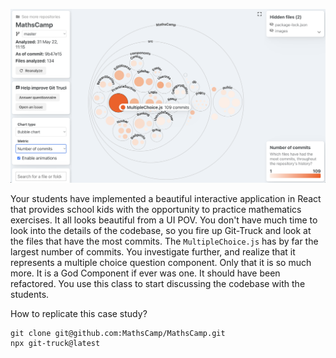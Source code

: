 ![](img/maths-camp.png)

Your students have implemented a beautiful interactive application in React that provides school kids with the opportunity to practice mathematics exercises. It all looks beautiful from a UI POV. You don't have much time to look into the details of the codebase, so you fire up Git-Truck and look at the files that have the most commits. The `MultipleChoice.js` has by far the largest number of commits. You investigate further, and realize that it represents a multiple choice question component. Only that it is so much more. It is a God Component if ever was one. It should have been refactored. You use this class to start discussing the codebase with the students. 


How to replicate this case study?
```
git clone git@github.com:MathsCamp/MathsCamp.git
npx git-truck@latest
```
